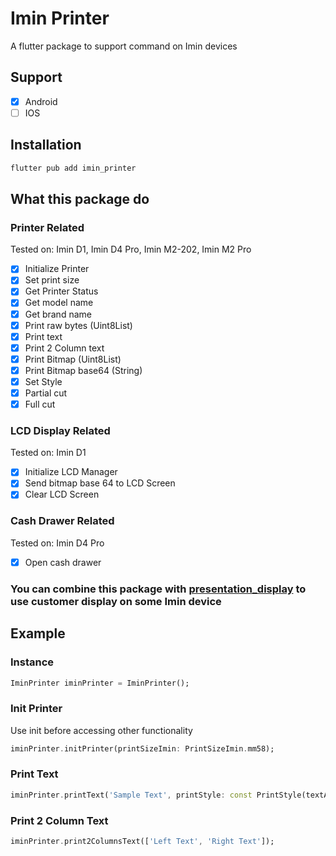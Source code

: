 # Imin Printer

A flutter package to support command on Imin devices

## Support

- [x] Android
- [ ] IOS

## Installation

```bash
flutter pub add imin_printer
```

## What this package do

### Printer Related
Tested on: Imin D1, Imin D4 Pro, Imin M2-202, Imin M2 Pro
- [x] Initialize Printer
- [x] Set print size
- [x] Get Printer Status
- [x] Get model name
- [x] Get brand name
- [x] Print raw bytes (Uint8List)
- [x] Print text
- [x] Print 2 Column text
- [x] Print Bitmap (Uint8List)
- [x] Print Bitmap base64 (String)
- [x] Set Style
- [x] Partial cut
- [x] Full cut

### LCD Display Related
Tested on: Imin D1
- [x] Initialize LCD Manager
- [x] Send bitmap base 64 to LCD Screen
- [x] Clear LCD Screen

### Cash Drawer Related
Tested on: Imin D4 Pro
- [x] Open cash drawer

### You can combine this package with [presentation_display](https://pub.dev/packages/presentation_displays) to use customer display on some Imin device

## Example

### Instance
```dart
IminPrinter iminPrinter = IminPrinter();
```

### Init Printer
Use init before accessing other functionality
```dart
iminPrinter.initPrinter(printSizeImin: PrintSizeImin.mm58);
```

### Print Text
```dart
iminPrinter.printText('Sample Text', printStyle: const PrintStyle(textAlign: PrintStyleAlign.center)); // Print text on Center
```

### Print 2 Column Text
```dart
iminPrinter.print2ColumnsText(['Left Text', 'Right Text']);
```
